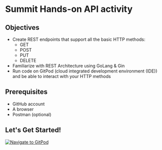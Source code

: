 # Summit Hands-on API activity

## Objectives
- Create REST endpoints that support all the basic HTTP methods:
  - GET
  - POST
  - PUT
  - DELETE
- Familiarize with REST Architecture using GoLang & Gin
- Run code on GitPod (cloud integrated development environment (IDE)) and be able to interact with your HTTP methods

## Prerequisites
- GitHub account
- A browser
- Postman (optional)

## Let's Get Started!
[![Navigate to GitPod](https://gitpod.io/button/open-in-gitpod.svg)](https://gitpod.io/#https://github.com/jsibo/summit-handson)
